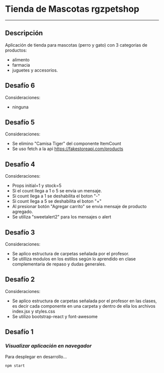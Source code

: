 # Tienda de Mascotas rgzpetshop
***
## Descripción
Aplicación de tienda para mascotas (perro y gato) con 3 categorias de productos: 
- alimento
- farmacia
- juguetes y accesorios. 

## Desafío 6
Consideraciones:
- ninguna

## Desafío 5
Consideraciones:
- Se elimino "Camisa Tiger" del componente ItemCount
- Se uso fetch a la api https://fakestoreapi.com/products

## Desafío 4
Consideraciones:
- Props initial=1 y stock=5
- Si el count llega a 1 o 5 se envia un mensaje.
- Si count llega a 1 se deshabilita el boton "-"
- Si count llega a 5 se deshabilita el boton "+"
- Al presionar botón "Agregar carrito" se envia mensaje de producto agregado.
- Se utiliza "sweetalert2" para los mensajes o alert

## Desafío 3
Consideraciones:
- Se aplico estructura de carpetas señalada por el profesor.
- Se utilliza modulos en los estilos según lo aprendido en clase complementaria de repaso y dudas generales.

## Desafío 2
Consideraciones:
- Se aplico estructura de carpetas señalada por el profesor en las clases, es decir cada componente en una carpeta y dentro de ella los archivos index.jsx y styles.css
- Se utilizo bootstrap-react y font-awesome

## Desafío 1
### _Visualizar aplicación en navegador_
Para desplegar en desarrollo...
```sh
npm start
```